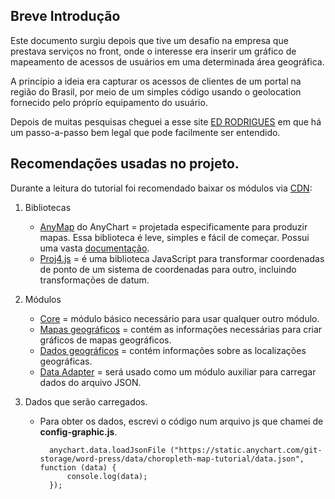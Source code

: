 ## Breve Introdução

Este documento surgiu depois que tive um desafio na empresa que prestava serviços no front, onde o interesse era inserir um gráfico de mapeamento de acessos de usuários em uma determinada área geográfica.

A princípio a ideia era capturar os acessos de clientes de um portal na região do Brasil, por meio de um simples código usando o geolocation fornecido pelo próprío equipamento do usuário.

Depois de muitas pesquisas cheguei a esse site [ED RODRIGUES](https://edrodrigues.com.br/blog/criando-a-visualizacao-de-dados-de-mapas-de-choropleth-usando-javascript-no-covid-19-stats/) em que há um passo-a-passo bem legal que pode facilmente ser entendido.

## Recomendações usadas no projeto.

Durante a leitura do tutorial foi recomendado baixar os módulos via [CDN](https://www.anychart.com/download/cdn/?v=8.10.0):

1. Bibliotecas
    - [AnyMap](https://www.anychart.com/products/anymap/overview/) do AnyChart = projetada especificamente para produzir mapas. Essa biblioteca é leve, simples e fácil de começar. Possui uma vasta [documentação](https://docs.anychart.com/Maps/Quick_Start).
    - [Proj4.js](https://github.com/proj4js/proj4js/) = é uma biblioteca JavaScript para transformar coordenadas de ponto de um sistema de coordenadas para outro, incluindo transformações de datum.		
	
2. Módulos
    - [Core](https://cdn.anychart.com/releases/8.7.1/js/anychart-core.min.js) = módulo básico necessário para usar qualquer outro módulo.
    - [Mapas geográficos](https://cdn.anychart.com/releases/8.7.1/js/anychart-map.min.js) = contém as informações necessárias para criar gráficos de mapas geográficos.
    - [Dados geográficos](https://cdn.anychart.com/releases/8.7.1/geodata/custom/world/world.js) = contém informações sobre as localizações geográficas.
    - [Data Adapter](https://cdn.anychart.com/releases/8.7.1/js/anychart-data-adapter.min.js) = será usado como um módulo auxiliar para carregar dados do arquivo JSON.

3. Dados que serão carregados.
    - Para obter os dados, escrevi o código num arquivo js que chamei de **config-graphic.js**.
      ```   
        anychart.data.loadJsonFile ("https://static.anychart.com/git-storage/word-press/data/choropleth-map-tutorial/data.json", function (data) {
            console.log(data);
        });
      ```   
    
   